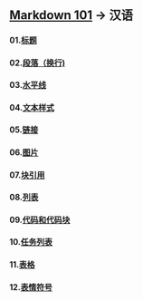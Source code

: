## [Markdown 101](/) -> 汉语

#### 01.[标题](/汉语/01.标题.md)
#### 02.[段落（换行)](/汉语/02.段落.md)
#### 03.[水平线](/汉语/03.水平线.md)
#### 04.[文本样式](/汉语/04.文本样式.md)
#### 05.[链接](/汉语/05.链接.md)
#### 06.[图片](/汉语/06.图片.md)
#### 07.[块引用](/汉语/07.块引用.md)
#### 08.[列表](/汉语/08.列表.md)
#### 09.[代码和代码块](/汉语/09.代码和代码块.md)
#### 10.[任务列表](/汉语/10.任务列表.md)
#### 11.[表格](/汉语/11.表格.md)
#### 12.[表情符号](/汉语/12.表情符号.md)
